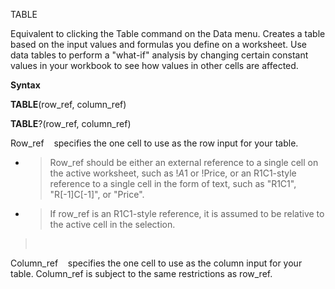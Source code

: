 TABLE

Equivalent to clicking the Table command on the Data menu. Creates a
table based on the input values and formulas you define on a worksheet.
Use data tables to perform a "what-if" analysis by changing certain
constant values in your workbook to see how values in other cells are
affected.

**Syntax**

**TABLE**(row\_ref, column\_ref)

**TABLE**?(row\_ref, column\_ref)

Row\_ref    specifies the one cell to use as the row input for your
table.

  - > Row\_ref should be either an external reference to a single cell
    > on the active worksheet, such as \!$A$1 or \!Price, or an
    > R1C1-style reference to a single cell in the form of text, such as
    > "R1C1", "R\[-1\]C\[-1\]", or "Price".

  - > If row\_ref is an R1C1-style reference, it is assumed to be
    > relative to the active cell in the selection.

>  

Column\_ref    specifies the one cell to use as the column input for
your table. Column\_ref is subject to the same restrictions as row\_ref.



